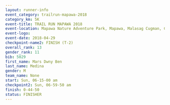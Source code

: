 ```yaml
---
layout: runner-info 
event_category: trailrun-mapawa-2018 
category_km: 5K 
event-title: TRAIL RUN MAPAWA 2018 
event-location: Mapawa Nature Adventure Park, Mapawa, Malasag Cugman, Cagayan de Oro Philippines 
event-logo: 
event-date: 2018-04-29 
checkpoint-name2: FINISH (T-2) 
overall_rank: 13
gender_rank: 11
bib: 5029
first_name: Mars Dwny Ben
last_name: Medina
gender: M
team_name: None
start: Sun, 06-15-00 am
checkpoint2: Sun, 06-59-50 am
finish: 0-44-50
status: FINISHER
---
```

